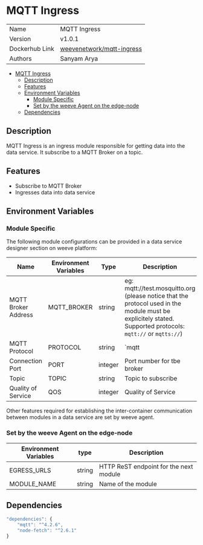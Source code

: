 # MQTT Ingress

|                |                                 |
| -------------- | ------------------------------- |
| Name           | MQTT Ingress                    |
| Version        | v1.0.1                          |
| Dockerhub Link | [weevenetwork/mqtt-ingress](https://hub.docker.com/r/weevenetwork/mqtt-ingress) |
| Authors        | Sanyam Arya                     |



- [MQTT Ingress](#mqtt-ingress)
  - [Description](#description)
  - [Features](#features)
  - [Environment Variables](#environment-variables)
    - [Module Specific](#module-specific)
    - [Set by the weeve Agent on the edge-node](#set-by-the-weeve-agent-on-the-edge-node)
  - [Dependencies](#dependencies)




## Description

MQTT Ingress is an ingress module responsible for getting data into the data service.
It subscribe to a MQTT Broker on a topic.

## Features

* Subscribe to MQTT Broker
* Ingresses data into data service

## Environment Variables

### Module Specific

The following module configurations can be provided in a data service designer section on weeve platform:


| Name                | Environment Variables | Type    | Description                |
| ------------------- | --------------------- | ------- | -------------------------- |
| MQTT Broker Address | MQTT_BROKER           | string  | eg: mqtt://test.mosquitto.org (please notice that the protocol used in the module must be explicitely stated. Supported protocols: `mqtt://` or `mqtts://`)  |
| MQTT Protocol       | PROTOCOL              | string  | `mqtt | mqtts`                |
| Connection Port     | PORT                  | integer | Port number for tbe broker |
| Topic               | TOPIC                 | string  | Topic to subscribe         |
| Quality of Service  | QOS                   | integer | Quality of Service         |

Other features required for establishing the inter-container communication between modules in a data service are set by weeve agent.

### Set by the weeve Agent on the edge-node

| Environment Variables | type   | Description                            |
| --------------------- | ------ | -------------------------------------- |
| EGRESS_URLS       | string | HTTP ReST endpoint for the next module |
| MODULE_NAME           | string | Name of the module                     |



## Dependencies

```js
"dependencies": {
    "mqtt": "^4.2.6",
    "node-fetch": "^2.6.1"
}
```

